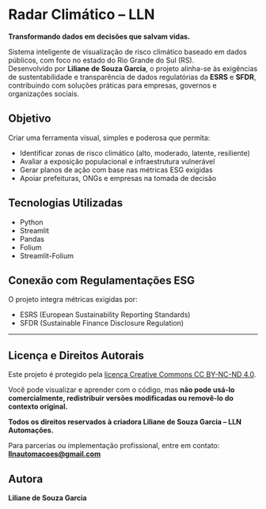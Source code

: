 
# Radar Climático – LLN

**Transformando dados em decisões que salvam vidas.**

Sistema inteligente de visualização de risco climático baseado em dados públicos, com foco no estado do Rio Grande do Sul (RS).  
Desenvolvido por **Liliane de Souza Garcia**, o projeto alinha-se às exigências de sustentabilidade e transparência de dados regulatórias da **ESRS** e **SFDR**, contribuindo com soluções práticas para empresas, governos e organizações sociais.

## Objetivo
Criar uma ferramenta visual, simples e poderosa que permita:
- Identificar zonas de risco climático (alto, moderado, latente, resiliente)
- Avaliar a exposição populacional e infraestrutura vulnerável
- Gerar planos de ação com base nas métricas ESG exigidas
- Apoiar prefeituras, ONGs e empresas na tomada de decisão

## Tecnologias Utilizadas
- Python
- Streamlit
- Pandas
- Folium
- Streamlit-Folium

## Conexão com Regulamentações ESG
O projeto integra métricas exigidas por:
- ESRS (European Sustainability Reporting Standards)
- SFDR (Sustainable Finance Disclosure Regulation)


---

## Licença e Direitos Autorais

Este projeto é protegido pela [licença Creative Commons CC BY-NC-ND 4.0](https://creativecommons.org/licenses/by-nc-nd/4.0/deed.pt).

Você pode visualizar e aprender com o código, mas **não pode usá-lo comercialmente, redistribuir versões modificadas ou removê-lo do contexto original.**

**Todos os direitos reservados à criadora Liliane de Souza Garcia – LLN Automações.**

Para parcerias ou implementação profissional, entre em contato:
**llnautomacoes@gmail.com**

## Autora
**Liliane de Souza Garcia**
